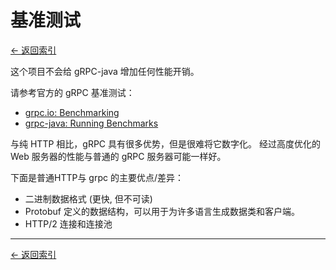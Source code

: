 # 基准测试

[<- 返回索引](index.md)

这个项目不会给 gRPC-java 增加任何性能开销。

请参考官方的 gRPC 基准测试：

- [grpc.io: Benchmarking](https://grpc.io/docs/guides/benchmarking/)
- [grpc-java: Running Benchmarks](https://github.com/grpc/grpc-java/tree/master/benchmarks#grpc-benchmarks)

与纯 HTTP 相比，gRPC 具有很多优势，但是很难将它数字化。 经过高度优化的 Web 服务器的性能与普通的 gRPC 服务器可能一样好。

下面是普通HTTP与 grpc 的主要优点/差异：

- 二进制数据格式 (更快, 但不可读)
- Protobuf 定义的数据结构，可以用于为许多语言生成数据类和客户端。
- HTTP/2 连接和连接池

----------

[<- 返回索引](index.md)
